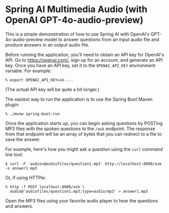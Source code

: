 Spring AI Multimedia Audio (with OpenAI GPT-4o-audio-preview)
===
This is a simple demonstration of how to use Spring AI with OpenAI's
GPT-4o-audio-preview model to answer questions from an input audio file
and produce answers in an output audio file.

Before running the application, you'll need to obtain an API key for
OpenAI's API. Go to https://openai.com/, sign up for an account, and
generate an API key. Once you have an API key, set it to the
`OPENAI_API_KEY` environment variable. For example:

~~~
% export OPENAI_API_KEY=sk-...
~~~

(The actual API key will be quite a bit longer.)

The easiest way to run the application is to use the Spring Boot Maven
plugin:

~~~
% ./mvnw spring-boot:run
~~~

Once the application starts up, you can begin asking questions by
POSTing MP3 files with the spoken questions to the `/ask` endpoint.
The response from that endpoint will be an array of bytes that you
can redirect to a file to save the answer.

For example, here's how you might ask a question using the `curl`
command line tool:

~~~
$ curl -F 'audio=@audiofiles/question1.mp3` http://localhost:8080/ask -o answer1.mp3
~~~

Or, if using HTTPie:

~~~
% http -f POST localhost:8080/ask \
  audio@'audiofiles/question1.mp3;type=audio/mp3' > answer1.mp3
~~~

Open the MP3 files using your favorite audio player to hear the
questions and answers.
